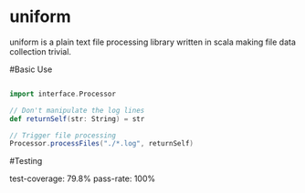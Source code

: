 uniform
====
uniform is a plain text file processing library written in scala making file data collection trivial.

#Basic Use
```scala

import interface.Processor

// Don't manipulate the log lines
def returnSelf(str: String) = str

// Trigger file processing
Processor.processFiles("./*.log", returnSelf)

```

#Testing

test-coverage: 79.8%
pass-rate: 100%
